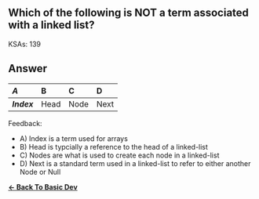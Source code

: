 ## Which of the following is NOT a term associated with a linked list?

KSAs: 139

## Answer
| ***A*** | B | C | D |
| :--- | :--- | :--- | :--- |
| ***Index*** | Head | Node | Next |


Feedback:

- A) Index is a term used for arrays
- B) Head is typcially a reference to the head of a linked-list
- C) Nodes are what is used to create each node in a linked-list
- D) Next is a standard term used in a linked-list to refer to either another Node or Null

[**<- Back To Basic Dev**](../../../Basic_Dev.md)


